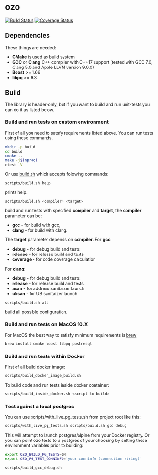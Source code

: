 # ozo

[![Build Status](https://travis-ci.org/YandexMail/ozo.svg?branch=master)](https://travis-ci.org/YandexMail/ozo)
[![Coverage Status](https://coveralls.io/repos/github/YandexMail/ozo/badge.svg?branch=master)](https://coveralls.io/github/YandexMail/ozo?branch=master)

## Dependencies

These things are needed:

* **CMake** is used as build system
* **GCC** or **Clang** C++ compiler with C++17 support (tested with GCC 7.0, Clang 5.0 and Apple LLVM version 9.0.0)
* **Boost** >= 1.66
* **libpq** >= 9.3

## Build

The library is header-only, but if you want to build and run unit-tests you can do it as listed below.

### Build and run tests on custom environment

First of all you need to satsfy requirements listed above. You can run tests using these commands.

```bash
mkdir -p build
cd build
cmake ..
make -j$(nproc)
ctest -V
```

Or use [build.sh](scripts/build.sh) which accepts folowing commands:

```bash
scripts/build.sh help
```

prints help.

```bash
scripts/build.sh <compiler> <target>
```

build and run tests with specified **compiler** and **target**, the **compiler** parameter can be:

* **gcc** - for build with gcc,
* **clang** - for build with clang.

The **target** parameter depends on **compiler**.
For **gcc**:

* **debug** - for debug build and tests
* **release** - for release build and tests
* **coverage** - for code coverage calculation

For **clang**:

* **debug** - for debug build and tests
* **release** - for release build and tests
* **asan** - for address sanitaizer launch
* **ubsan** - for UB sanitaizer launch

```bash
scripts/build.sh all
```

build all possible configuration.

### Build and run tests on MacOS 10.X

For MacOS the best way to satisfy minimum requirements is [brew](https://brew.sh/)

```bash
brew install cmake boost libpq postresql
```

### Build and run tests within Docker

First of all build docker image:

```bash
scripts/build_docker_image_build.sh
```

To build code and run tests inside docker container:

```bash
scripts/build_inside_docker.sh <script to build>
```

### Test against a local postgres

You can use scripts/with_live_pg_tests.sh from project root like this:

```bash
scripts/with_live_pg_tests.sh scripts/build.sh gcc debug
```

This will attempt to launch postgres/alpine from your Docker registry.
Or you can point ozo tests to a postgres of your choosing by setting these environment variables prior to building:

```bash
export OZO_BUILD_PG_TESTS=ON
export OZO_PG_TEST_CONNINFO='your conninfo (connection string)'

scripts/build_gcc_debug.sh
```